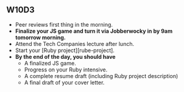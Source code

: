 ## W10D3
* Peer reviews first thing in the morning.  
* **Finalize your JS game and turn it via Jobberwocky in by 9am tomorrow morning.**
* Attend the Tech Companies lecture after lunch.
* Start your [Ruby project][rube-project].  
* **By the end of the day, you should have**
  * A finalized JS game.
  * Progress on your Ruby intensive.
  * A complete resume draft (including Ruby project description)
  * A final draft of your cover letter.

[roadmap-template]: https://docs.google.com/a/appacademy.io/spreadsheets/d/11PUvMqG2h_9RFFp9h4xv34Uo5T0cOdrtOtEholVEHA4
[job-app-materials-reviews]: ../self-presentation/job_app_materials_reviews.md
[ruby-project]: https://github.com/appacademy/job-search-curriculum/blob/master/self-presentation/code_intensive.md
